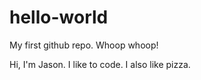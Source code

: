 # hello-world
My first github repo. Whoop whoop!

Hi, I'm Jason. I like to code. I also like pizza.
